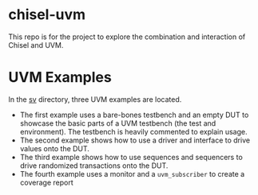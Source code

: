 # chisel-uvm

This repo is for the project to explore the combination and interaction of Chisel
and UVM.


# UVM Examples
In the [sv](sv) directory, three UVM examples are located.

* The first example uses a bare-bones testbench and an empty DUT to showcase the basic parts of a UVM testbench (the test and environment). The testbench is heavily commented to explain usage.
* The second example shows how to use a driver and interface to drive values onto the DUT. 
* The third example shows how to use sequences and sequencers to drive randomized transactions onto the DUT.
* The fourth example uses a monitor and a `uvm_subscriber` to create a coverage report

